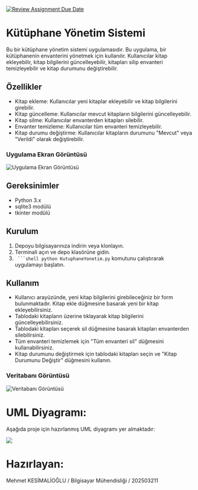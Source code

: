 [![Review Assignment Due Date](https://classroom.github.com/assets/deadline-readme-button-24ddc0f5d75046c5622901739e7c5dd533143b0c8e959d652212380cedb1ea36.svg)](https://classroom.github.com/a/uelKf0-p)

# Kütüphane Yönetim Sistemi

Bu bir kütüphane yönetim sistemi uygulamasıdır. Bu uygulama, bir kütüphanenin envanterini yönetmek için kullanılır. Kullanıcılar kitap ekleyebilir, kitap bilgilerini güncelleyebilir, kitapları silip envanteri temizleyebilir ve kitap durumunu değiştirebilir.

## Özellikler

- Kitap ekleme: Kullanıcılar yeni kitaplar ekleyebilir ve kitap bilgilerini girebilir.
- Kitap güncelleme: Kullanıcılar mevcut kitapların bilgilerini güncelleyebilir.
- Kitap silme: Kullanıcılar envanterden kitapları silebilir.
- Envanter temizleme: Kullanıcılar tüm envanteri temizleyebilir.
- Kitap durumu değiştirme: Kullanıcılar kitapların durumunu "Mevcut" veya "Verildi" olarak değiştirebilir.

### Uygulama Ekran Görüntüsü
![Uygulama Ekran Görüntüsü](https://i.imgur.com/QKyxczd.png)


## Gereksinimler

- Python 3.x
- sqlite3 modülü
- tkinter modülü

## Kurulum

1. Depoyu bilgisayarınıza indirin veya klonlayın.
2. Terminali açın ve depo klasörüne gidin.
3. `  ```shell
  python KutuphaneYonetim.py
` komutunu çalıştırarak uygulamayı başlatın.

## Kullanım

- Kullanıcı arayüzünde, yeni kitap bilgilerini girebileceğiniz bir form bulunmaktadır. Kitap ekle düğmesine basarak yeni bir kitap ekleyebilirsiniz.
- Tablodaki kitapların üzerine tıklayarak kitap bilgilerini güncelleyebilirsiniz.
- Tablodaki kitapları seçerek sil düğmesine basarak kitapları envanterden silebilirsiniz.
- Tüm envanteri temizlemek için "Tüm envanteri sil" düğmesini kullanabilirsiniz.
- Kitap durumunu değiştirmek için tablodaki kitapları seçin ve "Kitap Durumunu Değiştir" düğmesini kullanın.

### Veritabanı Görüntüsü
![Veritabanı Görüntüsü](https://i.imgur.com/1aNYFcT.png)


# UML Diyagramı:

Aşağıda proje için hazırlanmış UML diyagramı yer almaktadır:

![](https://www.plantuml.com/plantuml/png/xLHDRnCn4Btlhx1wAYofXBZbL4028Muqz6fDTgV1Md-4yNYXhVWdIFm6xhsbFupr9egcyKQHk73X44L-RyP-dlVMbv61E3bRDHPYL1yt3xnvM7y1Z-g-KchM1E-nuK1p5RzQm_ZgukqMCi6F1OdY4tPSPsRPwJPHScckhfYCN-r04uqxX5e9tC8TK57M0V7Jmhf7GgypSVvCuXtS6hP0Hgz2PAJCzi6qcGCBVgGOdRcpABaTf7ii6xURQkmi7g2jEEOGJxv1EzKHZPKW-Xuy8nN4TeAwnPM9R6XF_QXsZbqZ6OOb-CVVesFrASVgeuxL-1sRn7W-C0FDz4AjWS35kLgajKKXgmdE6IxLlF_yOPiR2e67jcuo2DT0CWibsWgiI8GWH2W4Mcjjl66jvI1x_9-Lgs3V4JXKz__M5eith6-oahdAWcIoObhAPEMiMOIfoy3ZhytFoFiRYGC-BShj_sQYfJEdPotalRRJwjwKwcJhWd1d4HCELSpTHSPwWzzERpITJYbGFl9dBy_Kyzai_ykdv5XD_i2huIUnVQnAGbfKic92bLp8gd4OrINwDZdx1m00)


# Hazırlayan:

Mehmet KESİMALİOĞLU / Bilgisayar Mühendisliği / 202503211












